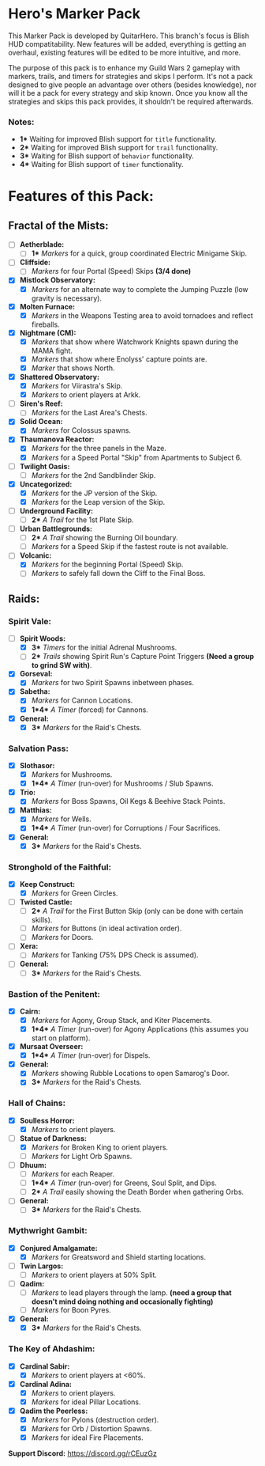 # Hero's Marker Pack

This Marker Pack is developed by QuitarHero. This branch's focus is Blish HUD compatitability. New features will be added, everything is getting an overhaul, existing features will be edited to be more intuitive, and more.

The purpose of this pack is to enhance my Guild Wars 2 gameplay with markers, trails, and timers for strategies and skips I perform. It's not a pack designed to give people an advantage over others (besides knowledge), nor will it be a pack for every strategy and skip known. Once you know all the strategies and skips this pack provides, it shouldn't be required afterwards.

### Notes:
- **1\*** Waiting for improved Blish support for `title` functionality.
- **2\*** Waiting for improved Blish support for `trail` functionality.
- **3\*** Waiting for Blish support of `behavior` functionality.
- **4\*** Waiting for Blish support of `timer` functionality.

# Features of this Pack:

##  Fractal of the Mists:
- [ ] **Aetherblade:**
  - [ ] **1\*** *Markers* for a quick, group coordinated Electric Minigame Skip.
- [ ] **Cliffside:**
  - [ ] *Markers* for four Portal (Speed) Skips **(3/4 done)**
- [x] **Mistlock Observatory:**
  - [x] *Markers* for an alternate way to complete the Jumping Puzzle (low gravity is necessary).
- [x] **Molten Furnace:**
  - [x] *Markers* in the Weapons Testing area to avoid tornadoes and reflect fireballs.
- [x] **Nightmare (CM):**
  - [x] *Markers* that show where Watchwork Knights spawn during the MAMA fight.
  - [x] *Markers* that show where Enolyss' capture points are.
  - [x] *Marker* that shows North.
- [x] **Shattered Observatory:**
  - [x] *Markers* for Viirastra's Skip.
  - [x] *Markers* to orient players at Arkk.
- [ ] **Siren's Reef:**
  - [ ] *Markers* for the Last Area's Chests.
- [x] **Solid Ocean:**
  - [x] *Markers* for Colossus spawns.
- [x] **Thaumanova Reactor:**
  - [x] *Markers* for the three panels in the Maze.
  - [x] *Markers* for a Speed Portal "Skip" from Apartments to Subject 6.
- [ ] **Twilight Oasis:**
  - [ ] *Markers* for the 2nd Sandblinder Skip.
- [x] **Uncategorized:**
  - [x] *Markers* for the JP version of the Skip.
  - [x] *Markers* for the Leap version of the Skip.
- [ ] **Underground Facility:**
  - [ ] **2\*** *A Trail* for the 1st Plate Skip.
- [ ] **Urban Battlegrounds:**
  - [ ] **2\*** *A Trail* showing the Burning Oil boundary.
  - [ ] *Markers* for a Speed Skip if the fastest route is not available.
- [ ] **Volcanic:**
  - [x] *Markers* for the beginning Portal (Speed) Skip.
  - [ ] *Markers* to safely fall down the Cliff to the Final Boss.

## Raids:
### Spirit Vale:
- [ ] **Spirit Woods:**
  - [x] **3\*** *Timers* for the initial Adrenal Mushrooms.
  - [ ] **2\*** *Trails* showing Spirit Run's Capture Point Triggers **(Need a group to grind SW with)**.
- [x] **Gorseval:**
  - [x] *Markers* for two Spirit Spawns inbetween phases.
- [x] **Sabetha:**
  - [x] *Markers* for Cannon Locations.
  - [x] **1\*4\*** *A Timer* (forced) for Cannons.
- [x] **General:**
  - [x] **3\*** *Markers* for the Raid's Chests.
### Salvation Pass:
- [x] **Slothasor:**
  - [x] *Markers* for Mushrooms.
  - [x] **1\*4\*** *A Timer* (run-over) for Mushrooms / Slub Spawns.
- [x] **Trio:**
  - [x] *Markers* for Boss Spawns, Oil Kegs & Beehive Stack Points.
- [x] **Matthias:**
  - [x] *Markers* for Wells.
  - [x] **1\*4\*** *A Timer* (run-over) for Corruptions / Four Sacrifices.
- [x] **General:**
  - [x] **3\*** *Markers* for the Raid's Chests.
### Stronghold of the Faithful:
- [x] **Keep Construct:**
  - [x] *Markers* for Green Circles.
- [ ] **Twisted Castle:**
  - [ ] **2\*** *A Trail* for the First Button Skip (only can be done with certain skills).
  - [ ] *Markers* for Buttons (in ideal activation order).
  - [ ] *Markers* for Doors.
- [ ] **Xera:**
  - [ ] *Markers* for Tanking (75% DPS Check is assumed).
- [ ] **General:**
  - [ ] **3\*** *Markers* for the Raid's Chests.
### Bastion of the Penitent:
- [x] **Cairn:**
  - [x] *Markers* for Agony, Group Stack, and Kiter Placements.
  - [x] **1\*4\*** *A Timer* (run-over) for Agony Applications (this assumes you start on platform).
- [x] **Mursaat Overseer:**
  - [x] **1\*4\*** *A Timer* (run-over) for Dispels.
- [x] **General:**
  - [x] *Markers* showing Rubble Locations to open Samarog's Door.
  - [x] **3\*** *Markers* for the Raid's Chests.
### Hall of Chains:
- [x] **Soulless Horror:**
  - [x] *Markers* to orient players.
- [ ] **Statue of Darkness:**
  - [x] *Markers* for Broken King to orient players.
  - [ ] *Markers* for Light Orb Spawns.
- [ ] **Dhuum:**
  - [ ] *Markers* for each Reaper.
  - [ ] **1\*4\*** *A Timer* (run-over) for Greens, Soul Split, and Dips.
  - [ ] **2\*** *A Trail* easily showing the Death Border when gathering Orbs.
- [ ] **General:**
  - [ ] **3\*** *Markers* for the Raid's Chests.
### Mythwright Gambit:
- [x] **Conjured Amalgamate:**
  - [x] *Markers* for Greatsword and Shield starting locations.
- [ ] **Twin Largos:**
  - [ ] *Markers* to orient players at 50% Split.
- [ ] **Qadim:**
  - [ ] *Markers* to lead players through the lamp. **(need a group that doesn't mind doing nothing and occasionally fighting)**
  - [ ] *Markers* for Boon Pyres.
- [x] **General:**
  - [x] **3\*** *Markers* for the Raid's Chests.
### The Key of Ahdashim:
- [x] **Cardinal Sabir:**
  - [x] *Markers* to orient players at <60%.
- [x] **Cardinal Adina:**
  - [x] *Markers* to orient players.
  - [x] *Markers* for ideal Pillar Locations.
- [x] **Qadim the Peerless:**
  - [x] *Markers* for Pylons (destruction order).
  - [x] *Markers* for Orb / Distortion Spawns.
  - [x] *Markers* for ideal Fire Placements.

**Support Discord:** https://discord.gg/rCEuzGz

